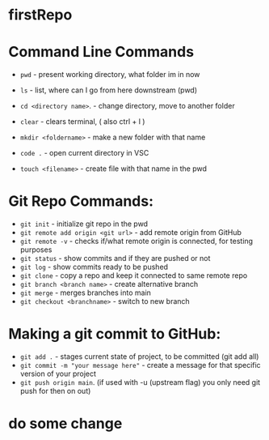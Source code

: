 # firstRepo

# Command Line Commands

- `pwd` - present working directory, what folder im in now

- `ls` - list, where can I go from here downstream (pwd)
- `cd <directory name>`. - change directory, move to another folder
- `clear` - clears terminal, ( also ctrl + l )
- `mkdir <foldername>` - make a new folder with that name
- `code .` - open current directory in VSC
- `touch <filename>` - create file with that name in the pwd

# Git Repo Commands:

- `git init` - initialize git repo in the pwd
- `git remote add origin <git url>` - add remote origin from GitHub
- `git remote -v` - checks if/what remote origin is connected, for testing purposes
- `git status` - show commits and if they are pushed or not
- `git log` - show commits ready to be pushed
- `git clone` - copy a repo and keep it connected to same remote repo
- `git branch <branch name>` - create alternative branch
- `git merge` - merges branches into main
- `git checkout <branchname>` - switch to new branch

# Making a git commit to GitHub:

- `git add .` - stages current state of project, to be committed (git add all)
- `git commit -m "your message here"` - create a message for that specific version of your project
- `git push origin main`. (if used with -u (upstream flag) you only need git push for then on out)

# do some change
